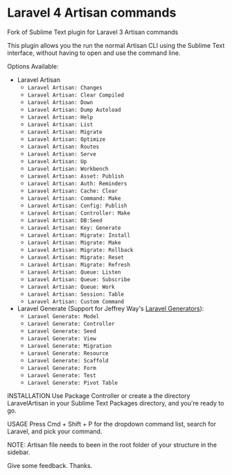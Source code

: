 Laravel 4 Artisan commands
===============

Fork of Sublime Text plugin for Laravel 3 Artisan commands

This plugin allows you the run the normal Artisan CLI using the Sublime Text interface, without having to open and use the command line.

Options Available:

- Laravel Artisan
	- `Laravel Artisan: Changes`
	- `Laravel Artisan: Clear Compiled`
	- `Laravel Artisan: Down`
	- `Laravel Artisan: Dump Autoload`
	- `Laravel Artisan: Help`
	- `Laravel Artisan: List`
	- `Laravel Artisan: Migrate`
	- `Laravel Artisan: Optimize`
	- `Laravel Artisan: Routes`
	- `Laravel Artisan: Serve`
	- `Laravel Artisan: Up`
	- `Laravel Artisan: Workbench`
	- `Laravel Artisan: Asset: Publish`
	- `Laravel Artisan: Auth: Reminders`
	- `Laravel Artisan: Cache: Clear`
	- `Laravel Artisan: Command: Make`
	- `Laravel Artisan: Config: Publish`
	- `Laravel Artisan: Controller: Make`
	- `Laravel Artisan: DB:Seed`
	- `Laravel Artisan: Key: Generate`
	- `Laravel Artisan: Migrate: Install`
	- `Laravel Artisan: Migrate: Make`
	- `Laravel Artisan: Migrate: Rollback`
	- `Laravel Artisan: Migrate: Reset`
	- `Laravel Artisan: Migrate: Refresh`
	- `Laravel Artisan: Queue: Listen`
	- `Laravel Artisan: Queue: Subscribe`
	- `Laravel Artisan: Queue: Work`
	- `Laravel Artisan: Session: Table`
	- `Laravel Artisan: Custom Command`
- Laravel Generate (Support for Jeffrey Way's [Laravel Generators](https://github.com/JeffreyWay/Laravel-4-Generators)):
	- `Laravel Generate: Model`
	- `Laravel Generate: Controller`
	- `Laravel Generate: Seed`
	- `Laravel Generate: View`
	- `Laravel Generate: Migration`
	- `Laravel Generate: Resource`
	- `Laravel Generate: Scaffold`
	- `Laravel Generate: Form`
	- `Laravel Generate: Test`
	- `Laravel Generate: Pivot Table`

INSTALLATION
Use Package Controller or create a the directory LaravelArtisan in your Sublime Text Packages directory, and you're ready to go.

USAGE
Press Cmd + Shift + P for the dropdown command list, search for Laravel, and pick your command.

NOTE: Artisan file needs to been in the root folder of your structure in the sidebar.

Give some feedback.
Thanks.
